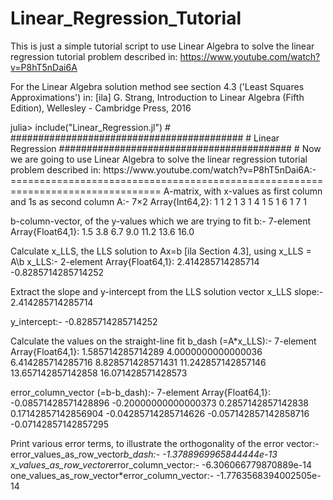# Linear_Regression_Tutorial
This is just a simple tutorial script to  use Linear Algebra to solve the linear
regression tutorial problem described in: https://www.youtube.com/watch?v=P8hT5nDai6A

For the Linear Algebra solution method see section 4.3 ('Least Squares Approximations') in:
[ila] G. Strang, Introduction to Linear Algebra (Fifth Edition), Wellesley - Cambridge Press, 2016


<snip Expected Output>
julia> include("Linear_Regression.jl")
#
##########################################
#    Linear Regression
##########################################
#
Now we are going to use Linear Algebra to solve the linear regression
tutorial problem described in: https://www.youtube.com/watch?v=P8hT5nDai6A:-
================================================================================
A-matrix, with x-values as first column and 1s as second column
A:-
7×2 Array{Int64,2}:
 1  1
 2  1
 3  1
 4  1
 5  1
 6  1
 7  1


b-column-vector, of the y-values which we are trying to fit
b:-
7-element Array{Float64,1}:
  1.5
  3.8
  6.7
  9.0
 11.2
 13.6
 16.0


Calculate x_LLS, the LLS solution to Ax=b [ila Section 4.3], using x_LLS = A\b
x_LLS:-
2-element Array{Float64,1}:
  2.414285714285714
 -0.8285714285714252


Extract the slope and y-intercept from the LLS solution vector x_LLS
slope:-
2.414285714285714

y_intercept:-
-0.8285714285714252


Calculate the values on the straight-line fit
b_dash (=A*x_LLS):-
7-element Array{Float64,1}:
  1.585714285714289
  4.0000000000000036
  6.414285714285716
  8.828571428571431
 11.242857142857146
 13.657142857142858
 16.071428571428573


error_column_vector (=b-b_dash):-
7-element Array{Float64,1}:
 -0.08571428571428896
 -0.20000000000000373
  0.2857142857142838
  0.17142857142856904
 -0.04285714285714626
 -0.057142857142858716
 -0.07142857142857295


Print various error terms, to illustrate the orthogonality of the error vector:-
error_values_as_row_vector*b_dash:- -1.3788969965844444e-13
x_values_as_row_vector*error_column_vector:- -6.306066779870889e-14
one_values_as_row_vector*error_column_vector:- -1.7763568394002505e-14

</snip>
